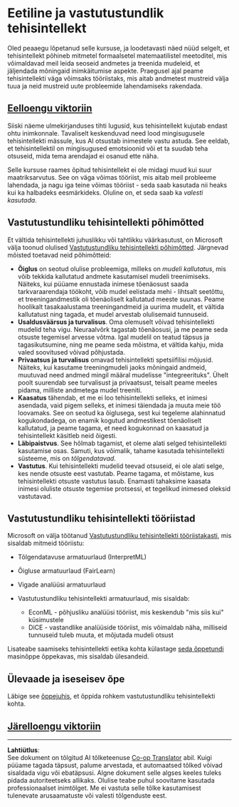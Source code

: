 <!--
CO_OP_TRANSLATOR_METADATA:
{
  "original_hash": "437c988596e751072e41a5aad3fcc5d9",
  "translation_date": "2025-10-11T11:34:16+00:00",
  "source_file": "lessons/7-Ethics/README.md",
  "language_code": "et"
}
-->
# Eetiline ja vastutustundlik tehisintellekt

Oled peaaegu lõpetanud selle kursuse, ja loodetavasti näed nüüd selgelt, et tehisintellekt põhineb mitmetel formaalsetel matemaatilistel meetoditel, mis võimaldavad meil leida seoseid andmetes ja treenida mudeleid, et jäljendada mõningaid inimkäitumise aspekte. Praegusel ajal peame tehisintellekti väga võimsaks tööriistaks, mis aitab andmetest mustreid välja tuua ja neid mustreid uute probleemide lahendamiseks rakendada.

## [Eelloengu viktoriin](https://white-water-09ec41f0f.azurestaticapps.net/quiz/5/)

Siiski näeme ulmekirjanduses tihti lugusid, kus tehisintellekt kujutab endast ohtu inimkonnale. Tavaliselt keskenduvad need lood mingisugusele tehisintellekti mässule, kus AI otsustab inimestele vastu astuda. See eeldab, et tehisintellektil on mingisugused emotsioonid või et ta suudab teha otsuseid, mida tema arendajad ei osanud ette näha.

Selle kursuse raames õpitud tehisintellekt ei ole midagi muud kui suur maatriksarvutus. See on väga võimas tööriist, mis aitab meil probleeme lahendada, ja nagu iga teine võimas tööriist - seda saab kasutada nii heaks kui ka halbadeks eesmärkideks. Oluline on, et seda saab ka *valesti kasutada*.

## Vastutustundliku tehisintellekti põhimõtted

Et vältida tehisintellekti juhuslikku või tahtlikku väärkasutust, on Microsoft välja toonud olulised [Vastutustundliku tehisintellekti põhimõtted](https://www.microsoft.com/ai/responsible-ai?WT.mc_id=academic-77998-cacaste). Järgnevad mõisted toetavad neid põhimõtteid:

* **Õiglus** on seotud olulise probleemiga, milleks on *mudeli kallutatus*, mis võib tekkida kallutatud andmete kasutamisel mudeli treenimiseks. Näiteks, kui püüame ennustada inimese tõenäosust saada tarkvaraarendaja töökoht, võib mudel eelistada mehi - lihtsalt seetõttu, et treeningandmestik oli tõenäoliselt kallutatud meeste suunas. Peame hoolikalt tasakaalustama treeningandmeid ja uurima mudelit, et vältida kallutatust ning tagada, et mudel arvestab olulisemaid tunnuseid.
* **Usaldusväärsus ja turvalisus**. Oma olemuselt võivad tehisintellekti mudelid teha vigu. Neuraalvõrk tagastab tõenäosusi, ja me peame seda otsuste tegemisel arvesse võtma. Igal mudelil on teatud täpsus ja tagasikutsumine, ning me peame seda mõistma, et vältida kahju, mida valed soovitused võivad põhjustada.
* **Privaatsus ja turvalisus** omavad tehisintellekti spetsiifilisi mõjusid. Näiteks, kui kasutame treeningmudeli jaoks mõningaid andmeid, muutuvad need andmed mingil määral mudelisse "integreerituks". Ühelt poolt suurendab see turvalisust ja privaatsust, teisalt peame meeles pidama, milliste andmetega mudel treeniti.
* **Kaasatus** tähendab, et me ei loo tehisintellekti selleks, et inimesi asendada, vaid pigem selleks, et inimesi täiendada ja muuta meie töö loovamaks. See on seotud ka õiglusega, sest kui tegeleme alahinnatud kogukondadega, on enamik kogutud andmestikest tõenäoliselt kallutatud, ja peame tagama, et need kogukonnad on kaasatud ja tehisintellekt käsitleb neid õigesti.
* **Läbipaistvus**. See hõlmab tagamist, et oleme alati selged tehisintellekti kasutamise osas. Samuti, kus võimalik, tahame kasutada tehisintellekti süsteeme, mis on *tõlgendatavad*.
* **Vastutus**. Kui tehisintellekti mudelid teevad otsuseid, ei ole alati selge, kes nende otsuste eest vastutab. Peame tagama, et mõistame, kus tehisintellekti otsuste vastutus lasub. Enamasti tahaksime kaasata inimesi oluliste otsuste tegemise protsessi, et tegelikud inimesed oleksid vastutavad.

## Vastutustundliku tehisintellekti tööriistad

Microsoft on välja töötanud [Vastutustundliku tehisintellekti tööriistakasti](https://github.com/microsoft/responsible-ai-toolbox), mis sisaldab mitmeid tööriistu:

* Tõlgendatavuse armatuurlaud (InterpretML)
* Õigluse armatuurlaud (FairLearn)
* Vigade analüüsi armatuurlaud
* Vastutustundliku tehisintellekti armatuurlaud, mis sisaldab:

   - EconML - põhjusliku analüüsi tööriist, mis keskendub "mis siis kui" küsimustele
   - DiCE - vastandlike analüüside tööriist, mis võimaldab näha, milliseid tunnuseid tuleb muuta, et mõjutada mudeli otsust

Lisateabe saamiseks tehisintellekti eetika kohta külastage [seda õppetundi](https://github.com/microsoft/ML-For-Beginners/tree/main/1-Introduction/3-fairness?WT.mc_id=academic-77998-cacaste) masinõppe õppekavas, mis sisaldab ülesandeid.

## Ülevaade ja iseseisev õpe

Läbige see [õppejuhis](https://docs.microsoft.com/learn/modules/responsible-ai-principles/?WT.mc_id=academic-77998-cacaste), et õppida rohkem vastutustundliku tehisintellekti kohta.

## [Järelloengu viktoriin](https://white-water-09ec41f0f.azurestaticapps.net/quiz/6/)

---

**Lahtiütlus**:  
See dokument on tõlgitud AI tõlketeenuse [Co-op Translator](https://github.com/Azure/co-op-translator) abil. Kuigi püüame tagada täpsust, palume arvestada, et automaatsed tõlked võivad sisaldada vigu või ebatäpsusi. Algne dokument selle algses keeles tuleks pidada autoriteetseks allikaks. Olulise teabe puhul soovitame kasutada professionaalset inimtõlget. Me ei vastuta selle tõlke kasutamisest tulenevate arusaamatuste või valesti tõlgenduste eest.